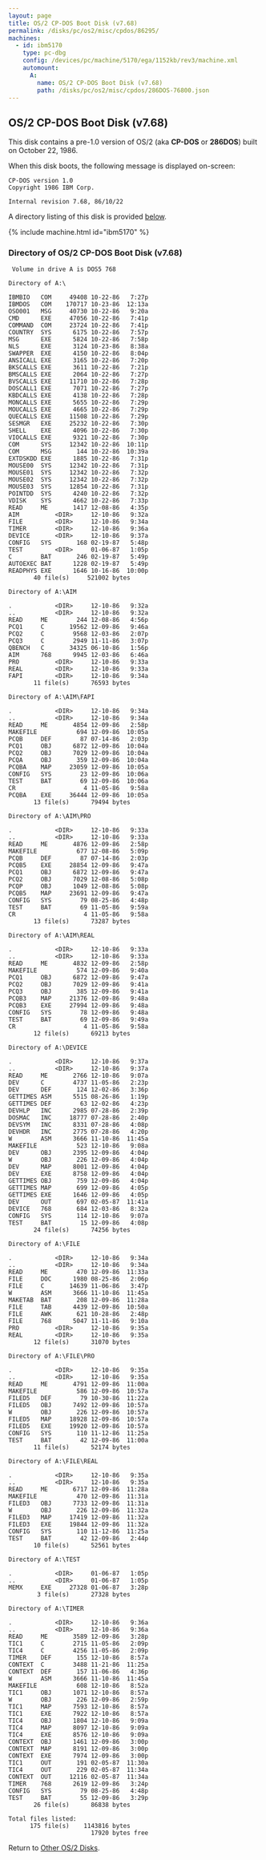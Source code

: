 ```yaml
---
layout: page
title: OS/2 CP-DOS Boot Disk (v7.68)
permalink: /disks/pc/os2/misc/cpdos/86295/
machines:
  - id: ibm5170
    type: pc-dbg
    config: /devices/pc/machine/5170/ega/1152kb/rev3/machine.xml
    automount:
      A:
        name: OS/2 CP-DOS Boot Disk (v7.68)
        path: /disks/pc/os2/misc/cpdos/286DOS-76800.json
---
```


OS/2 CP-DOS Boot Disk (v7.68)
---

This disk contains a pre-1.0 version of OS/2 (aka **CP-DOS** or **286DOS**) built on October 22, 1986.

When this disk boots, the following message is displayed on-screen:

	CP-DOS version 1.0
	Copyright 1986 IBM Corp.
	
	Internal revision 7.68, 86/10/22

A directory listing of this disk is provided [below](#directory-of-os2-cpdos-boot-disk-v768).

{% include machine.html id="ibm5170" %}

### Directory of OS/2 CP-DOS Boot Disk (v7.68)

	 Volume in drive A is DOS5 768   
	
	Directory of A:\
	
	IBMBIO   COM     49408 10-22-86   7:27p
	IBMDOS   COM    170717 10-23-86  12:13a
	OSO001   MSG     40730 10-22-86   9:20a
	CMD      EXE     47056 10-22-86   7:41p
	COMMAND  COM     23724 10-22-86   7:41p
	COUNTRY  SYS      6175 10-22-86   7:57p
	MSG      EXE      5824 10-22-86   7:58p
	NLS      EXE      3124 10-23-86   8:38a
	SWAPPER  EXE      4150 10-22-86   8:04p
	ANSICALL EXE      3165 10-22-86   7:20p
	BKSCALLS EXE      3611 10-22-86   7:21p
	BMSCALLS EXE      2064 10-22-86   7:27p
	BVSCALLS EXE     11710 10-22-86   7:28p
	DOSCALL1 EXE      7071 10-22-86   7:27p
	KBDCALLS EXE      4138 10-22-86   7:28p
	MONCALLS EXE      5655 10-22-86   7:29p
	MOUCALLS EXE      4665 10-22-86   7:29p
	QUECALLS EXE     11508 10-22-86   7:29p
	SESMGR   EXE     25232 10-22-86   7:30p
	SHELL    EXE      4096 10-22-86   7:30p
	VIOCALLS EXE      9321 10-22-86   7:30p
	COM      SYS     12342 10-22-86  10:11p
	COM      MSG       144 10-22-86  10:39a
	EXTDSKDD EXE      1885 10-22-86   7:31p
	MOUSE00  SYS     12342 10-22-86   7:31p
	MOUSE01  SYS     12342 10-22-86   7:32p
	MOUSE02  SYS     12342 10-22-86   7:32p
	MOUSE03  SYS     12854 10-22-86   7:31p
	POINTDD  SYS      4240 10-22-86   7:32p
	VDISK    SYS      4662 10-22-86   7:33p
	READ     ME       1417 12-08-86   4:35p
	AIM          <DIR>     12-10-86   9:32a
	FILE         <DIR>     12-10-86   9:34a
	TIMER        <DIR>     12-10-86   9:36a
	DEVICE       <DIR>     12-10-86   9:37a
	CONFIG   SYS       168 02-19-87   5:48p
	TEST         <DIR>     01-06-87   1:05p
	C        BAT       246 02-19-87   5:49p
	AUTOEXEC BAT      1228 02-19-87   5:49p
	READPHYS EXE      1646 10-16-86  10:00p
	       40 file(s)     521002 bytes
	
	Directory of A:\AIM
	
	.            <DIR>     12-10-86   9:32a
	..           <DIR>     12-10-86   9:32a
	READ     ME        244 12-08-86   4:56p
	PCQ1     C       19562 12-09-86   9:46a
	PCQ2     C        9568 12-03-86   2:07p
	PCQ3     C        2949 11-11-86   3:07p
	QBENCH   C       34325 06-10-86   1:56p
	AIM      768      9945 12-03-86   6:46a
	PRO          <DIR>     12-10-86   9:33a
	REAL         <DIR>     12-10-86   9:33a
	FAPI         <DIR>     12-10-86   9:34a
	       11 file(s)      76593 bytes
	
	Directory of A:\AIM\FAPI
	
	.            <DIR>     12-10-86   9:34a
	..           <DIR>     12-10-86   9:34a
	READ     ME       4854 12-09-86   2:58p
	MAKEFILE           694 12-09-86  10:05a
	PCQB     DEF        87 07-14-86   2:03p
	PCQ1     OBJ      6872 12-09-86  10:04a
	PCQ2     OBJ      7029 12-09-86  10:04a
	PCQA     OBJ       359 12-09-86  10:04a
	PCQBA    MAP     23059 12-09-86  10:05a
	CONFIG   SYS        23 12-09-86  10:06a
	TEST     BAT        69 12-09-86  10:06a
	CR                   4 11-05-86   9:58a
	PCQBA    EXE     36444 12-09-86  10:05a
	       13 file(s)      79494 bytes
	
	Directory of A:\AIM\PRO
	
	.            <DIR>     12-10-86   9:33a
	..           <DIR>     12-10-86   9:33a
	READ     ME       4876 12-09-86   2:58p
	MAKEFILE           677 12-08-86   5:09p
	PCQB     DEF        87 07-14-86   2:03p
	PCQB5    EXE     28854 12-09-86   9:47a
	PCQ1     OBJ      6872 12-09-86   9:47a
	PCQ2     OBJ      7029 12-08-86   5:08p
	PCQP     OBJ      1049 12-08-86   5:08p
	PCQB5    MAP     23691 12-09-86   9:47a
	CONFIG   SYS        79 08-25-86   4:48p
	TEST     BAT        69 11-05-86   9:59a
	CR                   4 11-05-86   9:58a
	       13 file(s)      73287 bytes
	
	Directory of A:\AIM\REAL
	
	.            <DIR>     12-10-86   9:33a
	..           <DIR>     12-10-86   9:33a
	READ     ME       4832 12-09-86   2:58p
	MAKEFILE           574 12-09-86   9:40a
	PCQ1     OBJ      6872 12-09-86   9:47a
	PCQ2     OBJ      7029 12-09-86   9:41a
	PCQ3     OBJ       385 12-09-86   9:41a
	PCQB3    MAP     21376 12-09-86   9:48a
	PCQB3    EXE     27994 12-09-86   9:48a
	CONFIG   SYS        78 12-09-86   9:48a
	TEST     BAT        69 12-09-86   9:49a
	CR                   4 11-05-86   9:58a
	       12 file(s)      69213 bytes
	
	Directory of A:\DEVICE
	
	.            <DIR>     12-10-86   9:37a
	..           <DIR>     12-10-86   9:37a
	READ     ME       2766 12-10-86   9:07a
	DEV      C        4737 11-05-86   2:23p
	DEV      DEF       124 12-02-86   3:36p
	GETTIMES ASM      5515 08-26-86   1:19p
	GETTIMES DEF        63 12-02-86   4:23p
	DEVHLP   INC      2985 07-28-86   2:39p
	DOSMAC   INC     18777 07-28-86   2:40p
	DEVSYM   INC      8331 07-28-86   4:08p
	DEVHDR   INC      2775 07-28-86   4:20p
	W        ASM      3666 11-10-86  11:45a
	MAKEFILE           523 12-10-86   9:08a
	DEV      OBJ      2395 12-09-86   4:04p
	W        OBJ       226 12-09-86   4:04p
	DEV      MAP      8001 12-09-86   4:04p
	DEV      EXE      8758 12-09-86   4:04p
	GETTIMES OBJ       759 12-09-86   4:04p
	GETTIMES MAP       699 12-09-86   4:05p
	GETTIMES EXE      1646 12-09-86   4:05p
	DEV      OUT       697 02-05-87  11:41a
	DEVICE   768       684 12-03-86   8:32a
	CONFIG   SYS       114 12-10-86   9:07a
	TEST     BAT        15 12-09-86   4:08p
	       24 file(s)      74256 bytes
	
	Directory of A:\FILE
	
	.            <DIR>     12-10-86   9:34a
	..           <DIR>     12-10-86   9:34a
	READ     ME        470 12-09-86  11:33a
	FILE     DOC      1980 08-25-86   2:06p
	FILE     C       14639 11-06-86   3:47p
	W        ASM      3666 11-10-86  11:45a
	MAKETAB  BAT       208 12-09-86  11:28a
	FILE     TAB      4439 12-09-86  10:50a
	FILE     AWK       621 10-28-86   2:48p
	FILE     768      5047 11-11-86   9:10a
	PRO          <DIR>     12-10-86   9:35a
	REAL         <DIR>     12-10-86   9:35a
	       12 file(s)      31070 bytes
	
	Directory of A:\FILE\PRO
	
	.            <DIR>     12-10-86   9:35a
	..           <DIR>     12-10-86   9:35a
	READ     ME       4791 12-09-86  11:00a
	MAKEFILE           586 12-09-86  10:57a
	FILED5   DEF        79 10-30-86  11:22a
	FILED5   OBJ      7492 12-09-86  10:57a
	W        OBJ       226 12-09-86  10:57a
	FILED5   MAP     18928 12-09-86  10:57a
	FILED5   EXE     19920 12-09-86  10:57a
	CONFIG   SYS       110 11-12-86  11:25a
	TEST     BAT        42 12-09-86  11:00a
	       11 file(s)      52174 bytes
	
	Directory of A:\FILE\REAL
	
	.            <DIR>     12-10-86   9:35a
	..           <DIR>     12-10-86   9:35a
	READ     ME       6717 12-09-86  11:28a
	MAKEFILE           470 12-09-86  11:31a
	FILED3   OBJ      7733 12-09-86  11:31a
	W        OBJ       226 12-09-86  11:32a
	FILED3   MAP     17419 12-09-86  11:32a
	FILED3   EXE     19844 12-09-86  11:32a
	CONFIG   SYS       110 11-12-86  11:25a
	TEST     BAT        42 12-09-86   2:44p
	       10 file(s)      52561 bytes
	
	Directory of A:\TEST
	
	.            <DIR>     01-06-87   1:05p
	..           <DIR>     01-06-87   1:05p
	MEMX     EXE     27328 01-06-87   3:28p
	        3 file(s)      27328 bytes
	
	Directory of A:\TIMER
	
	.            <DIR>     12-10-86   9:36a
	..           <DIR>     12-10-86   9:36a
	READ     ME       3589 12-09-86   3:28p
	TIC1     C        2715 11-05-86   2:09p
	TIC4     C        4256 11-05-86   2:09p
	TIMER    DEF       155 12-10-86   8:57a
	CONTEXT  C        3488 11-21-86  11:25a
	CONTEXT  DEF       157 11-06-86   4:36p
	W        ASM      3666 11-10-86  11:45a
	MAKEFILE           608 12-10-86   8:52a
	TIC1     OBJ      1071 12-10-86   8:57a
	W        OBJ       226 12-09-86   2:59p
	TIC1     MAP      7593 12-10-86   8:57a
	TIC1     EXE      7922 12-10-86   8:57a
	TIC4     OBJ      1804 12-10-86   9:09a
	TIC4     MAP      8097 12-10-86   9:09a
	TIC4     EXE      8576 12-10-86   9:09a
	CONTEXT  OBJ      1461 12-09-86   3:00p
	CONTEXT  MAP      8191 12-09-86   3:00p
	CONTEXT  EXE      7974 12-09-86   3:00p
	TIC1     OUT       191 02-05-87  11:30a
	TIC4     OUT       229 02-05-87  11:34a
	CONTEXT  OUT     12116 02-05-87  11:34a
	TIMER    768      2619 12-09-86   3:24p
	CONFIG   SYS        79 08-25-86   4:48p
	TEST     BAT        55 12-09-86   3:29p
	       26 file(s)      86838 bytes
	
	Total files listed:
	      175 file(s)    1143816 bytes
	                       17920 bytes free

Return to [Other OS/2 Disks](/disks/pc/os2/misc/).
